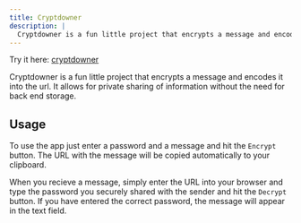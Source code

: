 ```yaml
---
title: Cryptdowner
description: |
  Cryptdowner is a fun little project that encrypts a message and encodes it into the url. It allows for private sharing of information without the need for back end storage.
---
```


Try it here: [cryptdowner](https://cryptdowner.pages.dev/)

Cryptdowner is a fun little project that encrypts a message and encodes it into the url.
It allows for private sharing of information without the need for back end storage.

## Usage

To use the app just enter a password and a message and hit the `Encrypt` button.
The URL with the message will be copied automatically to your clipboard.

When you recieve a message, simply enter the URL into your browser and type the password you securely shared with the sender and hit the `Decrypt` button.
If you have entered the correct password, the message will appear in the text field.
